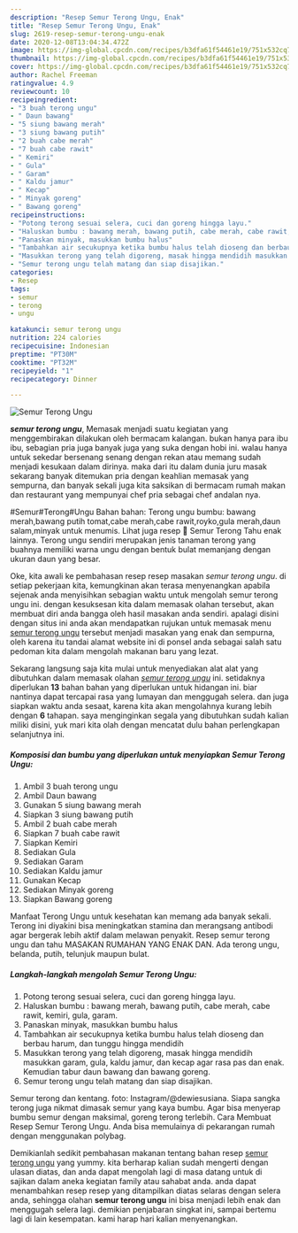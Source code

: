 ```yaml
---
description: "Resep Semur Terong Ungu, Enak"
title: "Resep Semur Terong Ungu, Enak"
slug: 2619-resep-semur-terong-ungu-enak
date: 2020-12-08T13:04:34.472Z
image: https://img-global.cpcdn.com/recipes/b3dfa61f54461e19/751x532cq70/semur-terong-ungu-foto-resep-utama.jpg
thumbnail: https://img-global.cpcdn.com/recipes/b3dfa61f54461e19/751x532cq70/semur-terong-ungu-foto-resep-utama.jpg
cover: https://img-global.cpcdn.com/recipes/b3dfa61f54461e19/751x532cq70/semur-terong-ungu-foto-resep-utama.jpg
author: Rachel Freeman
ratingvalue: 4.9
reviewcount: 10
recipeingredient:
- "3 buah terong ungu"
- " Daun bawang"
- "5 siung bawang merah"
- "3 siung bawang putih"
- "2 buah cabe merah"
- "7 buah cabe rawit"
- " Kemiri"
- " Gula"
- " Garam"
- " Kaldu jamur"
- " Kecap"
- " Minyak goreng"
- " Bawang goreng"
recipeinstructions:
- "Potong terong sesuai selera, cuci dan goreng hingga layu."
- "Haluskan bumbu : bawang merah, bawang putih, cabe merah, cabe rawit, kemiri, gula, garam."
- "Panaskan minyak, masukkan bumbu halus"
- "Tambahkan air secukupnya ketika bumbu halus telah dioseng dan berbau harum, dan tunggu hingga mendidih"
- "Masukkan terong yang telah digoreng, masak hingga mendidih masukkan garam, gula, kaldu jamur, dan kecap agar rasa pas dan enak. Kemudian tabur daun bawang dan bawang goreng."
- "Semur terong ungu telah matang dan siap disajikan."
categories:
- Resep
tags:
- semur
- terong
- ungu

katakunci: semur terong ungu 
nutrition: 224 calories
recipecuisine: Indonesian
preptime: "PT30M"
cooktime: "PT32M"
recipeyield: "1"
recipecategory: Dinner

---
```



![Semur Terong Ungu](https://img-global.cpcdn.com/recipes/b3dfa61f54461e19/751x532cq70/semur-terong-ungu-foto-resep-utama.jpg)

<b><i>semur terong ungu</i></b>, Memasak menjadi suatu kegiatan yang menggembirakan dilakukan oleh bermacam kalangan. bukan hanya para ibu ibu, sebagian pria juga banyak juga yang suka dengan hobi ini. walau hanya untuk sekedar bersenang senang dengan rekan atau memang sudah menjadi kesukaan dalam dirinya. maka dari itu dalam dunia juru masak sekarang banyak ditemukan pria dengan keahlian memasak yang sempurna, dan banyak sekali juga kita saksikan di bermacam rumah makan dan restaurant yang mempunyai chef pria sebagai chef andalan nya.

#Semur#Terong#Ungu Bahan bahan: Terong ungu bumbu: bawang merah,bawang putih tomat,cabe merah,cabe rawit,royko,gula merah,daun salam,minyak untuk menumis. Lihat juga resep 🌹 Semur Terong Tahu enak lainnya. Terong ungu sendiri merupakan jenis tanaman terong yang buahnya memiliki warna ungu dengan bentuk bulat memanjang dengan ukuran daun yang besar.

Oke, kita awali ke pembahasan resep resep masakan <i>semur terong ungu</i>. di setiap pekerjaan kita, kemungkinan akan terasa menyenangkan apabila sejenak anda menyisihkan sebagian waktu untuk mengolah semur terong ungu ini. dengan kesuksesan kita dalam memasak olahan tersebut, akan membuat diri anda bangga oleh hasil masakan anda sendiri. apalagi disini dengan situs ini anda akan mendapatkan rujukan untuk memasak menu <u>semur terong ungu</u> tersebut menjadi masakan yang enak dan sempurna, oleh karena itu tandai alamat website ini di ponsel anda sebagai salah satu pedoman kita dalam mengolah makanan baru yang lezat.


Sekarang langsung saja kita mulai untuk menyediakan alat alat yang dibutuhkan dalam memasak olahan <u><i>semur terong ungu</i></u> ini. setidaknya diperlukan <b>13</b> bahan bahan yang diperlukan untuk hidangan ini. biar nantinya dapat tercapai rasa yang lumayan dan menggugah selera. dan juga siapkan waktu anda sesaat, karena kita akan mengolahnya kurang lebih dengan <b>6</b> tahapan. saya menginginkan segala yang dibutuhkan sudah kalian miliki disini, yuk mari kita olah dengan mencatat dulu bahan perlengkapan selanjutnya ini.

<!--inarticleads1-->

##### Komposisi dan bumbu yang diperlukan untuk menyiapkan Semur Terong Ungu:

1. Ambil 3 buah terong ungu
1. Ambil  Daun bawang
1. Gunakan 5 siung bawang merah
1. Siapkan 3 siung bawang putih
1. Ambil 2 buah cabe merah
1. Siapkan 7 buah cabe rawit
1. Siapkan  Kemiri
1. Sediakan  Gula
1. Sediakan  Garam
1. Sediakan  Kaldu jamur
1. Gunakan  Kecap
1. Sediakan  Minyak goreng
1. Siapkan  Bawang goreng


Manfaat Terong Ungu untuk kesehatan kan memang ada banyak sekali. Terong ini diyakini bisa meningkatkan stamina dan merangsang antibodi agar bergerak lebih aktif dalam melawan penyakit. Resep semur terong ungu dan tahu MASAKAN RUMAHAN YANG ENAK DAN. Ada terong ungu, belanda, putih, telunjuk maupun bulat. 

<!--inarticleads2-->

##### Langkah-langkah mengolah Semur Terong Ungu:

1. Potong terong sesuai selera, cuci dan goreng hingga layu.
1. Haluskan bumbu : bawang merah, bawang putih, cabe merah, cabe rawit, kemiri, gula, garam.
1. Panaskan minyak, masukkan bumbu halus
1. Tambahkan air secukupnya ketika bumbu halus telah dioseng dan berbau harum, dan tunggu hingga mendidih
1. Masukkan terong yang telah digoreng, masak hingga mendidih masukkan garam, gula, kaldu jamur, dan kecap agar rasa pas dan enak. Kemudian tabur daun bawang dan bawang goreng.
1. Semur terong ungu telah matang dan siap disajikan.


Semur terong dan kentang. foto: Instagram/@dewiesusiana. Siapa sangka terong juga nikmat dimasak semur yang kaya bumbu. Agar bisa menyerap bumbu semur dengan maksimal, goreng terong terlebih. Cara Membuat Resep Semur Terong Ungu. Anda bisa memulainya di pekarangan rumah dengan menggunakan polybag. 

Demikianlah sedikit pembahasan makanan tentang bahan resep <u>semur terong ungu</u> yang yummy. kita berharap kalian sudah mengerti dengan ulasan diatas, dan anda dapat mengolah lagi di masa datang untuk di sajikan dalam aneka kegiatan family atau sahabat anda. anda dapat menambahkan resep resep yang ditampilkan diatas selaras dengan selera anda, sehingga olahan <b>semur terong ungu</b> ini bisa menjadi lebih enak dan menggugah selera lagi. demikian penjabaran singkat ini, sampai bertemu lagi di lain kesempatan. kami harap hari kalian menyenangkan.
